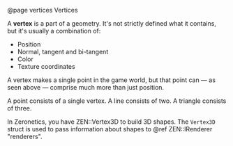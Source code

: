 @page vertices Vertices

A **vertex** is a part of a geometry. It's not strictly defined
what it contains, but it's usually a combination of:

- Position
- Normal, tangent and bi-tangent
- Color
- Texture coordinates

A vertex makes a single point in the game world, but that point
can &mdash; as seen above &mdash; comprise much more than just
position.

A point consists of a single vertex.
A line consists of two. A triangle consists of three.

In Zeronetics, you have ZEN::Vertex3D to build 3D shapes. The ``Vertex3D``
struct is used to pass information about shapes to @ref ZEN::IRenderer "renderers".
